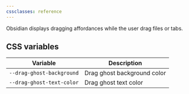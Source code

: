 ```yaml
---
cssclasses: reference
---
```

Obsidian displays dragging affordances while the user drag files or tabs.

## CSS variables

| Variable                  | Description                 |
| ------------------------- | --------------------------- |
| `--drag-ghost-background` | Drag ghost background color |
| `--drag-ghost-text-color` | Drag ghost text color       |
